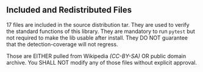 Included and Redistributed Files
---------------------------------

17 files are included in the source distribution tar. They are used to verify the standard functions of
this library. They are mandatory to run `pytest` but not required to make the lib usable after install.
They DO NOT guarantee that the detection-coverage will not regress.

Those are EITHER pulled from Wikipedia _(CC-BY-SA)_ OR public domain archive.
You SHALL NOT modify any of those files without explicit approval.
